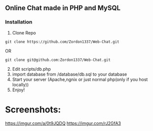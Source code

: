 ## Online Chat made in PHP and MySQL


### Installation

1. Clone Repo
```
git clone https://github.com/Zordon1337/Web-Chat.git
```
OR
```
git clone git@github.com:Zordon1337/Web-Chat.git
```
2. Edit scripts/db.php
3. import database from /database/db.sql to your database
4. Start your server (Apache,ngnix or just normal php(only if you host locally))
5. Enjoy!

# Screenshots: 
https://imgur.com/a/0t9JQDQ
https://imgur.com/rJ2GfA3